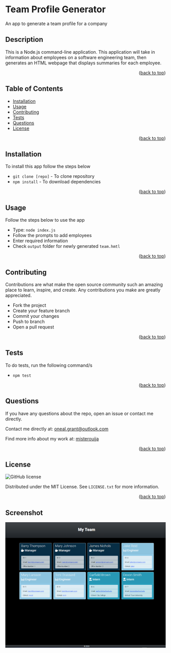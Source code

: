 <a name="readme-top"></a>

# Team Profile Generator

An app to generate a team profile for a company

## Description

This is a Node.js command-line application. This application will take in information about employees on a software engineering team, then generates an HTML webpage that displays summaries for each employee.

<p align="right">(<a href="#readme-top">back to top</a>)</p>

## Table of Contents

-   <a href="#installation">Installation</a>
-   <a href="#usage">Usage</a>
-   <a href="#contributing">Contributing</a>
-   <a href="#tests">Tests</a>
-   <a href="#questions">Questions</a>
-   <a href="#license">License</a>

<p align="right">(<a href="#readme-top">back to top</a>)</p>

## Installation

To install this app follow the steps below

-   `git clone [repo]` - To clone repository
-   `npm install` - To download dependencies

<p align="right">(<a href="#readme-top">back to top</a>)</p>

## Usage

Follow the steps below to use the app

-   Type: `node index.js`
-   Follow the prompts to add employees
-   Enter required information
-   Check `output` folder for newly generated `team.hmtl`

<p align="right">(<a href="#readme-top">back to top</a>)</p>

## Contributing

Contributions are what make the open source community such an amazing place to learn, inspire, and create. Any contributions you make are greatly appreciated.

-   Fork the project
-   Create your feature branch
-   Commit your changes
-   Push to branch
-   Open a pull request

<p align="right">(<a href="#readme-top">back to top</a>)</p>

## Tests

To do tests, run the following command/s

-   `npm test`

<p align="right">(<a href="#readme-top">back to top</a>)</p>

## Questions

If you have any questions about the repo, open an issue or contact me directly.

Contact me directly at: oneal.grant@outlook.com

Find more info about my work at: [misterouija](https://github.com/misterouija/)

<p align="right">(<a href="#readme-top">back to top</a>)</p>

## License

![GitHub license](https://img.shields.io/badge/license-MIT-blue.svg)

Distributed under the MIT License. See `LICENSE.txt` for more information.

<p align="right">(<a href="#readme-top">back to top</a>)</p>

## Screenshot

![screenshot](/assets/screenshot.png)
